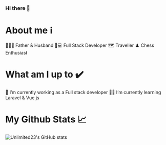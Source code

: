 ### Hi there 👋

<!--
**Unlimited23/Unlimited23** is a ✨ _special_ ✨ repository because its `README.md` (this file) appears on your GitHub profile.

Here are some ideas to get you started:

- 🔭 I’m currently working on ...
 
- 👯 I’m looking to collaborate on ...
- 🤔 I’m looking for help with ...
- 💬 Ask me about ...
- 📫 How to reach me: ...
- 😄 Pronouns: ...
- ⚡ Fun fact: ...
-->

# About me ℹ️
👨‍👩‍👦 Father & Husband 
🧔💻 Full Stack Developer 
🗺️ Traveller 
♟️ Chess Enthusiast 

# What am I up to ✔️
🏢 I’m currently working as a Full stack developer 
👨‍🎓 I’m currently learning Laravel & Vue.js 

# My Github Stats 📈
![Unlimited23's GitHub stats](https://github-readme-stats.vercel.app/api?username=Unlimited23&show_icons=true&theme=dracula)
